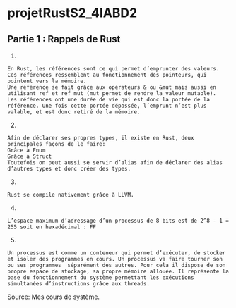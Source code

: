 # projetRustS2_4IABD2


## Partie 1 : Rappels de Rust

1)

	En Rust, les références sont ce qui permet d’emprunter des valeurs. Ces références ressemblent au fonctionnement des pointeurs, qui pointent vers la mémoire. 
	Une référence se fait grâce aux opérateurs & ou &mut mais aussi en utilisant ref et ref mut (mut permet de rendre la valeur mutable).
	Les références ont une durée de vie qui est donc la portée de la référence. Une fois cette portée dépassée, l’emprunt n’est plus valable, et est donc retiré de la mémoire. 



2)

	Afin de déclarer ses propres types, il existe en Rust, deux principales façons de le faire:
	Grâce à Enum
	Grâce à Struct
	Toutefois on peut aussi se servir d’alias afin de déclarer des alias d’autres types et donc créer des types.

3)


	Rust se compile nativement grâce à LLVM.


4)
	
	
	L’espace maximum d’adressage d’un processus de 8 bits est de 2^8 - 1 = 255 soit en hexadécimal : FF


5)
	
	Un processus est comme un conteneur qui permet d’exécuter, de stocker et isoler des programmes en cours. Un processus va faire tourner son ou ses programmes  séparément des autres. Pour cela il dispose de son propre espace de stockage, sa propre mémoire allouée. Il représente la base du fonctionnement du système permettant les exécutions simultanées d’instructions grâce aux threads. 

Source: Mes cours de système.


